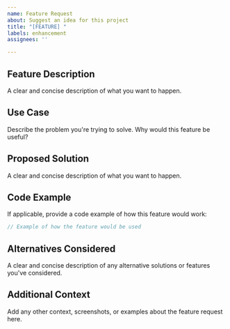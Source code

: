 ```yaml
---
name: Feature Request
about: Suggest an idea for this project
title: "[FEATURE] "
labels: enhancement
assignees: ''

---
```


## Feature Description

A clear and concise description of what you want to happen.

## Use Case

Describe the problem you're trying to solve. Why would this feature be useful?

## Proposed Solution

A clear and concise description of what you want to happen.

## Code Example

If applicable, provide a code example of how this feature would work:

```php
// Example of how the feature would be used
```

## Alternatives Considered

A clear and concise description of any alternative solutions or features you've considered.

## Additional Context

Add any other context, screenshots, or examples about the feature request here.